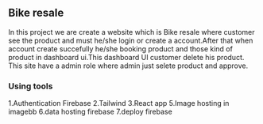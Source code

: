 
## Bike resale

In this project we are create a website which is Bike resale where customer see the product and must he/she login or create a account.After that when account create succefully he/she booking product and those kind of product in dashboard ui.This dashboard UI customer delete his product. This site have a admin role where admin just selete product and approve.

### Using tools
1.Authentication Firebase 
2.Tailwind 
3.React app
5.Image hosting in imagebb
6.data hosting firebase 
7.deploy firebase